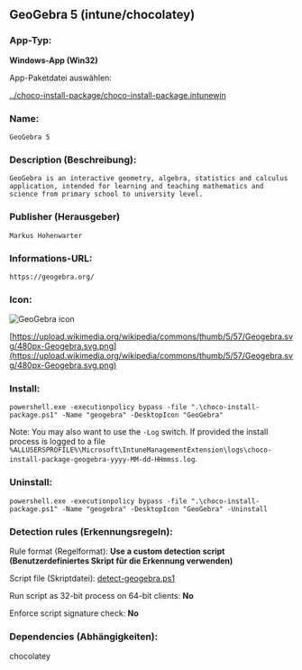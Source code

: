 ## GeoGebra 5 (intune/chocolatey)

### App-Typ:

__Windows-App (Win32)__

App-Paketdatei auswählen:

[../choco-install-package/choco-install-package.intunewin](../choco-install-package/choco-install-package.intunewin?raw=true)


### Name:

```
GeoGebra 5
```

### Description (Beschreibung):

```
GeoGebra is an interactive geometry, algebra, statistics and calculus application, intended for learning and teaching mathematics and science from primary school to university level.
```

### Publisher (Herausgeber)

```
Markus Hohenwarter
```


### Informations-URL:

```
https://geogebra.org/
```

### Icon:

![GeoGebra icon](https://upload.wikimedia.org/wikipedia/commons/thumb/5/57/Geogebra.svg/120px-Geogebra.svg.png)

[https://upload.wikimedia.org/wikipedia/commons/thumb/5/57/Geogebra.svg/480px-Geogebra.svg.png](https://upload.wikimedia.org/wikipedia/commons/thumb/5/57/Geogebra.svg/480px-Geogebra.svg.png)

### Install:

```
powershell.exe -executionpolicy bypass -file ".\choco-install-package.ps1" -Name "geogebra" -DesktopIcon "GeoGebra"
```

Note: You may also want to use the `-Log` switch. If provided the install process is logged to a file `%ALLUSERSPROFILE%\Microsoft\IntuneManagementExtension\logs\choco-install-package-geogebra-yyyy-MM-dd-HHmmss.log`.


### Uninstall:

```
powershell.exe -executionpolicy bypass -file ".\choco-install-package.ps1" -Name "geogebra" -DesktopIcon "GeoGebra" -Uninstall
```


### Detection rules (Erkennungsregeln):

Rule format (Regelformat): __Use a custom detection script (Benutzerdefiniertes Skript für die Erkennung verwenden)__

Script file (Skriptdatei): [detect-geogebra.ps1](./detect-geogebra.ps1?raw=true)

Run script as 32-bit process on 64-bit clients: __No__

Enforce script signature check: __No__

### Dependencies (Abhängigkeiten):

chocolatey
